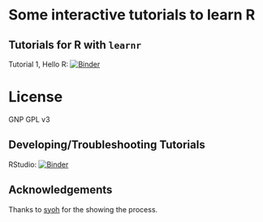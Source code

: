 # Some interactive tutorials to learn R 

## Tutorials for R with `learnr`

Tutorial 1, Hello R: [![Binder](http://mybinder.org/badge_logo.svg)](http://mybinder.org/v2/gh/brentnall/r-intro-tutorial/master?urlpath=shiny/tutorial1/Intro.Rmd)

# License

GNP GPL v3

## Developing/Troubleshooting Tutorials

RStudio: [![Binder](http://mybinder.org/badge_logo.svg)](http://mybinder.org/v2/gh/brentnall/r-intro-tutorial/master?urlpath=rstudio)

## Acknowledgements

Thanks to [syoh](https://github.com/syoh/learnr-tutorial) for the showing the process.

